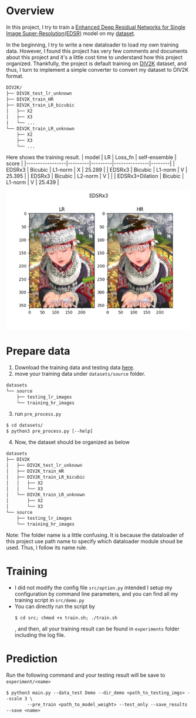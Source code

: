 # Overview
In this project, I try to train a [Enhanced Deep Residual Networks for Single Image Super-Resolution(EDSR)](https://github.com/thstkdgus35/EDSR-PyTorch) model on my [dataset](https://drive.google.com/drive/u/3/folders/1H-sIY7zj42Fex1ZjxxSC3PV1pK4Mij6x).

In the beginning, I try to write a new dataloader to load my own training data. However, I found this project has very few comments and documents about this project and it's a little cost time to understand how this project organized. Thankfully, the project is default training on [DIV2K](https://data.vision.ee.ethz.ch/cvl/DIV2K/) dataset, and thus, I turn to implement a simple converter to convert my dataset to DIV2K format.
```
DIV2K/
├── DIV2K_test_lr_unknown
├── DIV2K_train_HR
├── DIV2K_train_LR_bicubic
│   ├── X2
│   ├── X3
|   └── ...
└── DIV2K_train_LR_unknown
    ├── X2
    ├── X3
    └── ...
```

Here shows the training result.
| model           | LR      | Loss_fn | self-ensemble | score  |
|-----------------|---------|---------|---------------|--------|
| EDSRx3          | Bicubic | L1-norm |       X       | 25.289 |
| EDSRx3          | Bicubic | L1-norm |       V       | 25.395 |
| EDSRx3          | Bicubic | L2-norm |       V       |  |
| EDSRx3+Dilation | Bicubic | L1-norm |       V       | 25.439 |

![](/figs/Result.png)

# Prepare data
1. Download the training data and testing data [here](https://drive.google.com/drive/u/3/folders/1H-sIY7zj42Fex1ZjxxSC3PV1pK4Mij6x).
2. move your training data under `datasets/source` folder.
```
datasets
└── source
    ├── testing_lr_images
    └── training_hr_images
```
3. run `pre_process.py`
```
$ cd datasets/
$ python3 pre_process.py [--help]
```
4. Now, the dataset should be organized as below
```
datasets
├── DIV2K
│   ├── DIV2K_test_lr_unknown
│   ├── DIV2K_train_HR
│   ├── DIV2K_train_LR_bicubic
│   │   ├── X2
│   │   └── X3
│   └── DIV2K_train_LR_unknown
│       ├── X2
│       └── X3
└── source
    ├── testing_lr_images
    └── training_hr_images
```
Note: The folder name is a little confusing. It is because the dataloader of this project use path name to specify which dataloader module shoud be used. Thus, I follow its name rule.

# Training 
- I did not modify the config file `src/option.py` intended I setup my configuration by command line parameters, and you can find all my training script in `src/demo.py`
- You can directly run the script by
    ``` 
    $ cd src; chmod +x train.sh; ./train.sh
    ```
    , and then, all your training result can be found in `experiments` folder including the log file.


# Prediction
Run the following command and your testing result will be save to `experiment/<name>`
```
$ python3 main.py --data_test Demo --dir_demo <path_to_testing_imgs> --scale 3 \
        --pre_train <path_to_model_weight> --test_only --save_results --save <name>
```
